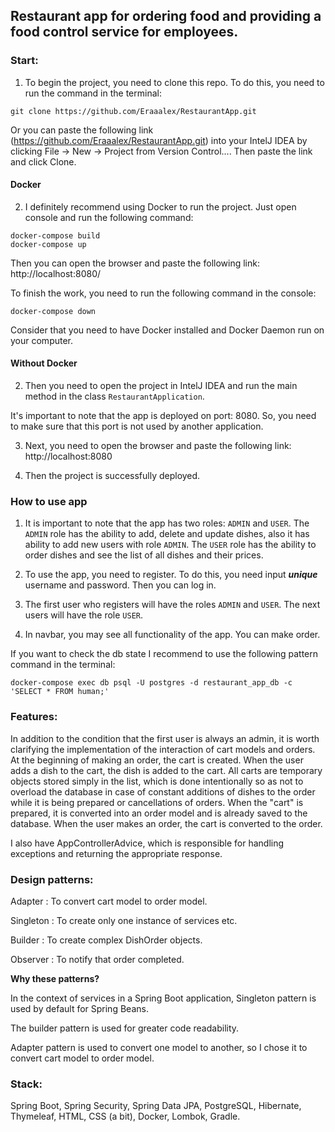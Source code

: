 ## Restaurant app for ordering food and providing a food control service for employees.

### Start:

1. To begin the project, you need to clone this repo. To do this, you need to run the command in the terminal:

```git
git clone https://github.com/Eraaalex/RestaurantApp.git
```

Or you can paste the following link (https://github.com/Eraaalex/RestaurantApp.git) into your IntelJ IDEA 
by clicking File -> New -> Project from Version Control.... Then paste the link and click Clone.

#### Docker

2. I definitely recommend using Docker to run the project. Just open console and run the following command:

```Docker
docker-compose build
docker-compose up
```

Then you can open the browser and paste the following link: http://localhost:8080/

To finish the work, you need to run the following command in the console:

```Docker
docker-compose down
```

Consider that you need to have Docker installed and Docker Daemon run on your computer.

#### Without Docker

2. Then you need to open the project in IntelJ IDEA and run the main method in the class `RestaurantApplication`.

It's important to note that the app is deployed on port: 8080. So, you need to make sure that this port is not used by another application.

3. Next, you need to open the browser and paste the following link: http://localhost:8080

4. Then the project is successfully deployed.

###  How to use app

1. It is important to note that the app has two roles: `ADMIN` and `USER`. The `ADMIN` role has the ability to add, delete and update dishes, also it has ability to add new users with role `ADMIN`.
The `USER` role has the ability to order dishes and see the list of all dishes and their prices.

2. To use the app, you need to register. To do this, you need input **_unique_** username and password. Then you can log in.

3. The first user who registers will have the roles `ADMIN` and `USER`. The next users will have the role `USER`.

4. In navbar, you may see all functionality of the app. You can make order.

If you want to check the db state I recommend to use the following pattern command in the terminal:

```Docker
docker-compose exec db psql -U postgres -d restaurant_app_db -c 'SELECT * FROM human;'
```

###  Features:

In addition to the condition that the first user is always an admin, 
it is worth clarifying the implementation of the interaction of cart models and orders. 
At the beginning of making an order, the cart is created. 
When the user adds a dish to the cart, the dish is added to the cart. 
All carts are temporary objects stored simply in the list, 
which is done intentionally so as not to overload the database in case of constant additions
of dishes to the order while it is being prepared or cancellations of orders. 
When the "cart" is prepared, it is converted into an order model and is already saved to the database.
When the user makes an order, the cart is converted to the order.

I also have AppControllerAdvice, which is responsible for handling exceptions and returning the appropriate response.


### Design patterns:

Adapter : To convert cart model to order model.

Singleton : To create only one instance of services etc.

Builder : To create complex DishOrder objects.

Observer : To notify that order completed.

**Why these patterns?**


In the context of services in a Spring Boot application, Singleton pattern is used by default for Spring Beans.

The builder pattern is used for greater code readability.

Adapter pattern is used to convert one model to another, so I chose it to convert cart model to order model.


### Stack:

Spring Boot, Spring Security, 
Spring Data JPA, PostgreSQL, Hibernate, 
Thymeleaf, HTML, 
CSS (a bit), 
Docker, 
Lombok, Gradle.






